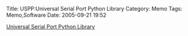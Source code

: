 Title: USPP:Universal Serial Port Python Library
Category: Memo
Tags: Memo,Software
Date: 2005-09-21 19:52



[Universal Serial Port Python Library ](http://balder.prohosting.com/ibarona/en/python/uspp/uspp_en.html)

